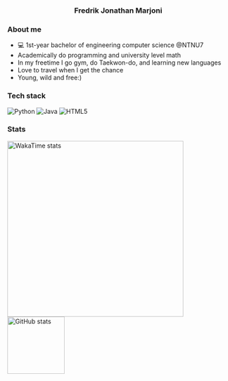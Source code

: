 <h3 align="center">Fredrik Jonathan Marjoni</h3>

### About me
- 💻 1st-year bachelor of engineering computer science @NTNU7
- Academically do programming and university level math
- In my freetime I go gym, do Taekwon-do, and learning new languages
- Love to travel when I get the chance
- Young, wild and free:)

### Tech stack
![Python](https://img.shields.io/badge/Python-3776AB?logo=python&logoColor=white)
![Java](https://img.shields.io/badge/Java-ED8B00?logo=openjdk&logoColor=white)
![HTML5](https://img.shields.io/badge/HTML5-E34F26?logo=html5&logoColor=white)

### Stats
<!-- Keep the cards, move them lower -->
<p align="left">
  <img src="https://github-readme-stats.vercel.app/api/wakatime?username=Marjoni-fj&layout=compact&theme=radical&hide=other" alt="WakaTime stats" height="400">
  <img src="https://github-readme-stats.vercel.app/api?username=Marjoni-fj&show_icons=true&theme=radical" alt="GitHub stats" height="130">
</p>


